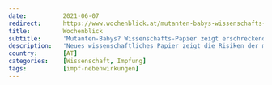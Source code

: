 ```yaml
---
date:          2021-06-07
redirect:      https://www.wochenblick.at/mutanten-babys-wissenschafts-papier-zeigt-erschreckende-impf-risiken/
title:         Wochenblick
subtitle:      'Mutanten-Babys? Wissenschafts-Papier zeigt erschreckende Impf-Risiken'
description:   'Neues wissenschaftliches Papier zeigt die Risiken der mRNA-Impfstoffe von BioNTech/Pfizer und Moderna auf. Die unerwünschten Folgen könnten weitaus „Schlimmer als die Krankheit“ sein. Anaphylaktische Schocks, Autoimmunerkrankungen, ein „Zytokinsturm“, der Gewebeschäden bis hin zum Tod verursachen kann und sogar Veränderungen der menschlichen DNA sind demnach möglich.'
country:       [AT]
categories:    [Wissenschaft, Impfung]
tags:          [impf-nebenwirkungen]
---
```

